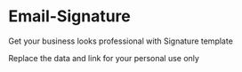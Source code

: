# Email-Signature
Get your business looks professional with Signature template 

Replace the data and link for your personal use only
